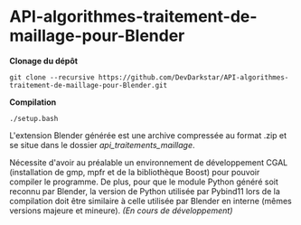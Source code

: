 # API-algorithmes-traitement-de-maillage-pour-Blender

**Clonage du dépôt**
```console
git clone --recursive https://github.com/DevDarkstar/API-algorithmes-traitement-de-maillage-pour-Blender.git
```
**Compilation**
```console
./setup.bash
```
L'extension Blender générée est une archive compressée au format .zip et se situe dans le dossier *api_traitements_maillage*.  
  
Nécessite d'avoir au préalable un environnement de développement CGAL (installation de gmp, mpfr et de la bibliothèque Boost) pour pouvoir compiler le programme. De plus, pour que le module Python généré soit reconnu par Blender, la version de Python utilisée par Pybind11 lors de la compilation doit être similaire à celle utilisée par Blender en interne (mêmes versions majeure et mineure).
*(En cours de développement)*
